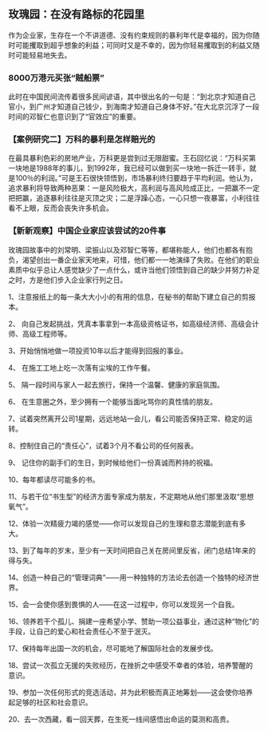 ## 玫瑰园：在没有路标的花园里

作为企业家，生存在一个不讲道德、没有约束规则的暴利年代是幸福的，因为你随时可能攫取到超乎想象的利益；可同时又是不幸的，因为你轻易攫取到的利益又随时可能轻易地失去。

### 8000万港元买张“贼船票”

此时在中国民间流传着很多民间谚语，其中很出名的一句是：“到北京才知道自己官小，到广州才知道自己钱少，到海南才知道自己身体不好。”在大北京沉浮了一段时间的邓智仁也意识到了“官效应”的重要。

### 【案例研究二】万科的暴利是怎样赔光的

在最具暴利色彩的房地产业，万科更是尝到过无限甜蜜。王石回忆说：“万科买第一块地是1988年的事儿，到1992年，我已经可以做到买一块地一拆迁一转手，就是100％的利润。”可是王石很快领悟到，市场暴利终归要趋于平均利润。他认为，追求暴利将导致两种恶果：一是风险极大，高利润与高风险成正比，一把赢不一定把把赢，追逐暴利往往是灭顶之灾；二是浮躁心态，一心只想一夜暴富，小利往往看不上眼，反而会丧失许多机会。

### 【新新观察】中国企业家应该尝试的20件事

玫瑰园故事中的刘常明、梁振山以及邓智仁等等，都堪称能人，他们也都各有抱负，渴望创出一番企业家天地来，可惜，他们都一一地演绎了失败。在他们的职业素质中似乎总让人感觉缺少了一点什么，或许当他们领悟到自己的缺少并努力补足之时，方是他们步入企业家行列之日。

1、注意报纸上的每一条大大小小的有用的信息，在秘书的帮助下建立自己的剪报本。

2、 向自己发起挑战，凭真本事拿到一本高级资格证书，如高级经济师、高级会计师、高级工程师等。

3、开始悄悄地做一项投资10年以后才能得到回报的事业。

4、 在施工工地上吃一次落有尘埃的工作午餐。

5、 隔一段时间与家人一起去旅行，保持一个温馨、健康的家庭氛围。

6、 在生意圈之外，至少拥有一个能够当面叱骂你的真性情的朋友。

7、试着突然离开公司1星期，远远地站一会儿，看公司能否保持正常、稳定的运转。

8、控制住自己的“责任心”，试着3个月不看公司的任何报表。

9、 记住你的副手们的生日，到时候给他们一份真诚而矜持的祝福。

10、每年都读尽可能多的书。

11、与若干位“书生型”的经济方面专家成为朋友，不定期地从他们那里汲取“思想氧气”。

12、体验一次精疲力竭的感觉——你可以发现自己的生理和意志潜能到底有多大。

13、到了每年的岁末，至少有一天时间把自己关在房间里反省，闭门总结1年来的得与失。

14、创造一种自己的“管理词典”——用一种独特的方法论去创造一个独特的经济世界。

15、会一会使你感到畏惧的人——在这一过程中，你可以发现另一个自我。

16、领养若干个孤儿、捐建一座希望小学、赞助一项公益事业，通过这种“物化”的手段，让自己的爱心和社会责任心不至于泯灭。

17、保持每年出国一次的机会，尽可能地了解国际社会的发展步伐。

18、尝试一次孤立无援的失败经历，在挫折之中感受不幸者的体验，培养警醒的意识。

19、参加一次任何形式的竞选活动，并为此积极而真正地筹划——这会使你培养起足够的社区和社会意识。

20、去一次西藏，看一回天葬，在生死一线间感悟出命运的莫测和高贵。